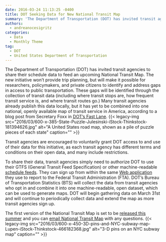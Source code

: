 ```yaml
---
date: 2016-03-24 11:13:25 -0400
title: DOT Seeking Data for New National Transit Map
summary: 'The Department of Transportation (DOT) has invited transit agencies to share their schedule data to feed an upcoming National Transit Map. The new initiative won&rsquo;t provide trip planning, but will make it possible for researchers, policymakers, and private citizens to identify and address gaps in access to public transportation. These gaps will be identified through'
authors:
  - andreanocesigritz
categories:
  - Data
  - Monthly Theme
tag:
  - DOT
  - United States Department of Transportation
---
```


The Department of Transportation (DOT) has invited transit agencies to share their schedule data to feed an upcoming National Transit Map. The new initiative won’t provide trip planning, but will make it possible for researchers, policymakers, and private citizens to identify and address gaps in access to public transportation. These gaps will be identified through the collection of transit data (including where transit stops are, how frequent transit service is, and where transit routes go.) Many transit agencies already publish this data locally, but it has yet to be combined into one national, openly available map of transit service in America, according to a blog post from Secretary Foxx in [DOT’s Fast Lane](https://www.transportation.gov/fastlane/housing-transportation-and-opportunity). {{< legacy-img src="2016/03/600-x-385-State-Puzzle-Julesinski-iStock-Thinkstock-181394626.jpg" alt="A United States road map, shown as a pile of puzzle pieces of each state" caption="" >}} 

Transit agencies are encouraged to voluntarily grant DOT access to and use of their data for this initiative, as each transit agency has different terms and conditions on their open data, and many include restrictions.

To share their data, transit agencies simply need to authorize DOT to use their GTFS (General Transit Feed Specification) or other machine-readable [schedule feeds](http://gis.rita.dot.gov/Transit/). They can sign up from within the same [Web application](https://faces.fta.dot.gov/suite/) they use to report to the Federal Transit Administration (FTA). DOT’s Bureau of Transportation Statistics (BTS) will collect the data from transit agencies who opt in and combine it into one machine-readable, open dataset, which can be used to generate maps. DOT will begin gathering data on March 31st and will continue to periodically collect data and extend the map as more transit agencies sign up.

The first version of the National Transit Map is set to be [released this summer](http://gis.rita.dot.gov/Transit/FAQ.html) and you can [email National Transit Map](mailto:NationalTransitMap@dot.gov) with any questions. {{< legacy-img src="2016/03/600-x-450-3D-pins-and-NYC-subway-map-Lupen-iStock-Thinkstock-466182368.jpg" alt="3-D pins on an NYC subway map" caption="" >}}
